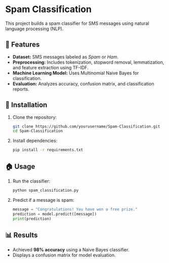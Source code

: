 # Spam Classification

This project builds a spam classifier for SMS messages using natural language processing (NLP).

## 📌 Features
- **Dataset:** SMS messages labeled as *Spam* or *Ham*.
- **Preprocessing:** Includes tokenization, stopword removal, lemmatization, and feature extraction using TF-IDF.
- **Machine Learning Model:** Uses Multinomial Naive Bayes for classification.
- **Evaluation:** Analyzes accuracy, confusion matrix, and classification reports.

## 🚀 Installation
1. Clone the repository:
   ```sh
   git clone https://github.com/yourusername/Spam-Classification.git
   cd Spam-Classification
   ```
2. Install dependencies:
   ```sh
   pip install -r requirements.txt
   ```

## 🏠 Usage
1. Run the classifier:
   ```sh
   python spam_classification.py
   ```
2. Predict if a message is spam:
   ```python
   message = "Congratulations! You have won a free prize."
   prediction = model.predict([message])
   print(prediction)
   ```

## 📊 Results
- Achieved **98% accuracy** using a Naive Bayes classifier.
- Displays a confusion matrix for model evaluation.


